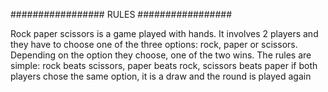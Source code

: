 ################# RULES #################

Rock paper scissors is a game played with hands. It involves 2 players and they have to choose one of the three options:
rock, paper or scissors. Depending on the option they choose, one of the two wins.
The rules are simple:
rock beats scissors, paper beats rock, scissors beats paper
if both players chose the same option, it is a draw and the round is played again

